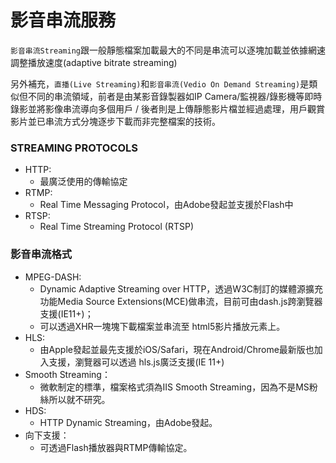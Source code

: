 # 影音串流服務
`影音串流Streaming`跟一般靜態檔案加載最大的不同是串流可以逐塊加載並依據網速調整播放速度(adaptive bitrate streaming)

另外補充，`直播(Live Streaming)`和`影音串流(Vedio On Demand Streaming)`是類似但不同的串流領域，前者是由某影音錄製器如IP Camera/監視器/錄影機等即時錄影並將影像串流導向多個用戶 / 後者則是上傳靜態影片檔並經過處理，用戶觀賞影片並已串流方式分塊逐步下載而非完整檔案的技術。

### STREAMING PROTOCOLS
- HTTP:
  - 最廣泛使用的傳輸協定
- RTMP:
  - Real Time Messaging Protocol，由Adobe發起並支援於Flash中
- RTSP:
  - Real Time Streaming Protocol (RTSP)
### 影音串流格式
- MPEG-DASH:
  - Dynamic Adaptive Streaming over HTTP，透過W3C制訂的媒體源擴充功能Media Source Extensions(MCE)做串流，目前可由dash.js跨瀏覽器支援(IE11+)；
  - 可以透過XHR一塊塊下載檔案並串流至 html5影片播放元素上。
- HLS:
  - 由Apple發起並最先支援於iOS/Safari，現在Android/Chrome最新版也加入支援，瀏覽器可以透過 hls.js廣泛支援(IE 11+)
- Smooth Streaming：
  - 微軟制定的標準，檔案格式須為IIS Smooth Streaming，因為不是MS粉絲所以就不研究。
- HDS:
  - HTTP Dynamic Streaming，由Adobe發起。
- 向下支援：
  - 可透過Flash播放器與RTMP傳輸協定。
